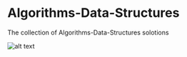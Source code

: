 # Algorithms-Data-Structures

The collection of Algorithms-Data-Structures solotions

![alt text](https://journals.sagepub.com/cms/10.1177/1473871612455749/asset/images/large/10.1177_1473871612455749-fig6.jpeg)
